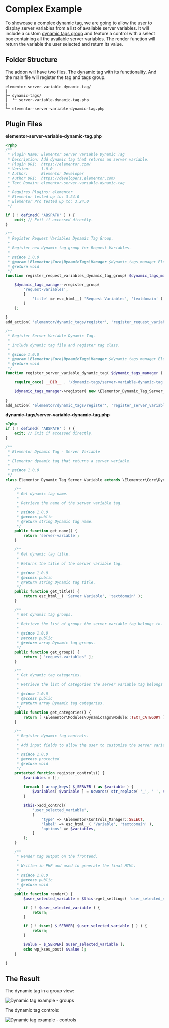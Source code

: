 # Complex Example

<Badge type="tip" vertical="top" text="Elementor Core" /> <Badge type="warning" vertical="top" text="Advanced" />

To showcase a complex dynamic tag, we are going to allow the user to display server variables from a list of available server variables. It will include a custom [dynamic tags group](./dynamic-tags-groups/) and feature a control with a select box containing all the available server variables. The render function will return the variable the user selected and return its value.

## Folder Structure

The addon will have two files. The dynamic tag with its functionality. And the main file will register the tag and tags group.

```
elementor-server-variable-dynamic-tag/
|
├─ dynamic-tags/
|  └─ server-variable-dynamic-tag.php
|
└─ elementor-server-variable-dynamic-tag.php
```

## Plugin Files

**elementor-server-variable-dynamic-tag.php**

```php
<?php
/**
 * Plugin Name: Elementor Server Variable Dynamic Tag
 * Description: Add dynamic tag that returns an server variable.
 * Plugin URI:  https://elementor.com/
 * Version:     1.0.0
 * Author:      Elementor Developer
 * Author URI:  https://developers.elementor.com/
 * Text Domain: elementor-server-variable-dynamic-tag
 *
 * Requires Plugins: elementor
 * Elementor tested up to: 3.24.0
 * Elementor Pro tested up to: 3.24.0
 */

if ( ! defined( 'ABSPATH' ) ) {
	exit; // Exit if accessed directly.
}

/**
 * Register Request Variables Dynamic Tag Group.
 *
 * Register new dynamic tag group for Request Variables.
 *
 * @since 1.0.0
 * @param \Elementor\Core\DynamicTags\Manager $dynamic_tags_manager Elementor dynamic tags manager.
 * @return void
 */
function register_request_variables_dynamic_tag_group( $dynamic_tags_manager ) {

	$dynamic_tags_manager->register_group(
		'request-variables',
		[
			'title' => esc_html__( 'Request Variables', 'textdomain' )
		]
	);

}
add_action( 'elementor/dynamic_tags/register', 'register_request_variables_dynamic_tag_group' );

/**
 * Register Server Variable Dynamic Tag.
 *
 * Include dynamic tag file and register tag class.
 *
 * @since 1.0.0
 * @param \Elementor\Core\DynamicTags\Manager $dynamic_tags_manager Elementor dynamic tags manager.
 * @return void
 */
function register_server_variable_dynamic_tag( $dynamic_tags_manager ) {

	require_once( __DIR__ . '/dynamic-tags/server-variable-dynamic-tag.php' );

	$dynamic_tags_manager->register( new \Elementor_Dynamic_Tag_Server_Variable );

}
add_action( 'elementor/dynamic_tags/register', 'register_server_variable_dynamic_tag' );
```

**dynamic-tags/server-variable-dynamic-tag.php**

```php
<?php
if ( ! defined( 'ABSPATH' ) ) {
	exit; // Exit if accessed directly.
}

/**
 * Elementor Dynamic Tag - Server Variable
 *
 * Elementor dynamic tag that returns a server variable.
 *
 * @since 1.0.0
 */
class Elementor_Dynamic_Tag_Server_Variable extends \Elementor\Core\DynamicTags\Tag {

	/**
	 * Get dynamic tag name.
	 *
	 * Retrieve the name of the server variable tag.
	 *
	 * @since 1.0.0
	 * @access public
	 * @return string Dynamic tag name.
	 */
	public function get_name() {
		return 'server-variable';
	}

	/**
	 * Get dynamic tag title.
	 *
	 * Returns the title of the server variable tag.
	 *
	 * @since 1.0.0
	 * @access public
	 * @return string Dynamic tag title.
	 */
	public function get_title() {
		return esc_html__( 'Server Variable', 'textdomain' );
	}

	/**
	 * Get dynamic tag groups.
	 *
	 * Retrieve the list of groups the server variable tag belongs to.
	 *
	 * @since 1.0.0
	 * @access public
	 * @return array Dynamic tag groups.
	 */
	public function get_group() {
		return [ 'request-variables' ];
	}

	/**
	 * Get dynamic tag categories.
	 *
	 * Retrieve the list of categories the server variable tag belongs to.
	 *
	 * @since 1.0.0
	 * @access public
	 * @return array Dynamic tag categories.
	 */
	public function get_categories() {
		return [ \Elementor\Modules\DynamicTags\Module::TEXT_CATEGORY ];
	}

	/**
	 * Register dynamic tag controls.
	 *
	 * Add input fields to allow the user to customize the server variable tag settings.
	 *
	 * @since 1.0.0
	 * @access protected
	 * @return void
	 */
	protected function register_controls() {
		$variables = [];

		foreach ( array_keys( $_SERVER ) as $variable ) {
			$variables[ $variable ] = ucwords( str_replace( '_', ' ', $variable ) );
		}

		$this->add_control(
			'user_selected_variable',
			[
				'type' => \Elementor\Controls_Manager::SELECT,
				'label' => esc_html__( 'Variable', 'textdomain' ),
				'options' => $variables,
			]
		);
	}

	/**
	 * Render tag output on the frontend.
	 *
	 * Written in PHP and used to generate the final HTML.
	 *
	 * @since 1.0.0
	 * @access public
	 * @return void
	 */
	public function render() {
		$user_selected_variable = $this->get_settings( 'user_selected_variable' );

		if ( ! $user_selected_variable ) {
			return;
		}

		if ( ! isset( $_SERVER[ $user_selected_variable ] ) ) {
			return;
		}

		$value = $_SERVER[ $user_selected_variable ];
		echo wp_kses_post( $value );
	}

}
```

## The Result

The dynamic tag in a group view:

<img :src="$withBase('/assets/img/elementor-dynamic-tag-example-server-variable-groups.png')" alt="Dynamic tag example - groups">

The dynamic tag controls:

<img :src="$withBase('/assets/img/elementor-dynamic-tag-example-server-variable-controls.png')" alt="Dynamic tag example - controls">
